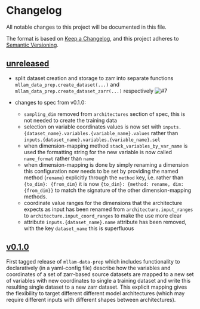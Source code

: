 # Changelog

All notable changes to this project will be documented in this file.

The format is based on [Keep a Changelog](https://keepachangelog.com/en/1.1.0/),
and this project adheres to [Semantic Versioning](https://semver.org/spec/v2.0.0.html).

## [unreleased](https://github.com/mllam/mllam-data-prep/compare/v0.1.0...HEAD)

- split dataset creation and storage to zarr into separate functions `mllam_data_prep.create_dataset(...)` and `mllam_data_prep.create_dataset_zarr(...)` respectively ![\#7](https://github.com/mllam/mllam-data-prep/pull/7)

- changes to spec from v0.1.0:
    - `sampling_dim` removed from `architectures` section of spec, this is not needed to create the training data
    - selection on variable coordinates values is now set with `inputs.{dataset_name}.variables.{variable_name}.values`
      rather than `inputs.{dataset_name}.variables.{variable_name}.sel`
    - when dimension-mapping method `stack_variables_by_var_name` is used the formatting string for the new variable
      is now called `name_format` rather than `name`
    - when dimension-mapping is done by simply renaming a dimension this configuration now needs to be set by providing
      the named method (`rename`) explicitly through the `method` key, i.e. rather than `{to_dim}: {from_dim}` it is now
      `{to_dim}: {method: rename, dim: {from_dim}}` to match the signature of the other dimension-mapping methods.
    - coordinate value ranges for the dimensions that the architecture expects as input has been renamed from
      `architecture.input_ranges` to `architecture.input_coord_ranges` to make the use more clear
    - attribute `inputs.{dataset_name}.name` attribute has been removed, with the key `dataset_name` this is
      superfluous

## [v0.1.0](https://github.com/mllam/mllam-data-prep/releases/tag/v0.1.0)

First tagged release of `mllam-data-prep` which includes functionality to
declaratively (in a yaml-config file) describe how the variables and
coordinates of a set of zarr-based source datasets are mapped to a new set of
variables with new coordinates to single a training dataset and write this
resulting single dataset to a new zarr dataset. This explicit mapping gives the
flexibility to target different different model architectures (which may
require different inputs with different shapes between architectures).
